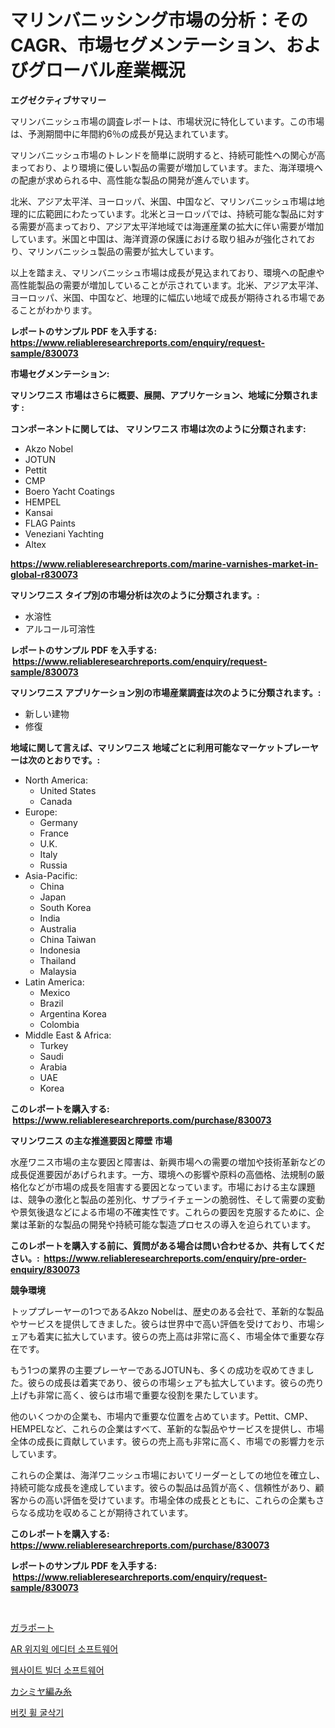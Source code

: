 <p><h1>マリンバニッシング市場の分析：そのCAGR、市場セグメンテーション、およびグローバル産業概況</h1></p><p><strong>エグゼクティブサマリー</strong></p>
<p><p>マリンバニッシュ市場の調査レポートは、市場状況に特化しています。この市場は、予測期間中に年間約6％の成長が見込まれています。</p><p>マリンバニッシュ市場のトレンドを簡単に説明すると、持続可能性への関心が高まっており、より環境に優しい製品の需要が増加しています。また、海洋環境への配慮が求められる中、高性能な製品の開発が進んでいます。</p><p>北米、アジア太平洋、ヨーロッパ、米国、中国など、マリンバニッシュ市場は地理的に広範囲にわたっています。北米とヨーロッパでは、持続可能な製品に対する需要が高まっており、アジア太平洋地域では海運産業の拡大に伴い需要が増加しています。米国と中国は、海洋資源の保護における取り組みが強化されており、マリンバニッシュ製品の需要が拡大しています。</p><p>以上を踏まえ、マリンバニッシュ市場は成長が見込まれており、環境への配慮や高性能製品の需要が増加していることが示されています。北米、アジア太平洋、ヨーロッパ、米国、中国など、地理的に幅広い地域で成長が期待される市場であることがわかります。</p></p>
<p><strong>レポートのサンプル PDF を入手する: <a href="https://www.reliableresearchreports.com/enquiry/request-sample/830073">https://www.reliableresearchreports.com/enquiry/request-sample/830073</a></strong></p>
<p><strong>市場セグメンテーション:</strong></p>
<p><strong> マリンワニス 市場はさらに概要、展開、アプリケーション、地域に分類されます :</strong></p>
<p><strong>コンポーネントに関しては、 マリンワニス 市場は次のように分類されます: &nbsp;</strong></p>
<p><ul><li>Akzo Nobel</li><li>JOTUN</li><li>Pettit</li><li>CMP</li><li>Boero Yacht Coatings</li><li>HEMPEL</li><li>Kansai</li><li>FLAG Paints</li><li>Veneziani Yachting</li><li>Altex</li></ul></p>
<p><strong><a href="https://www.reliableresearchreports.com/marine-varnishes-market-in-global-r830073">https://www.reliableresearchreports.com/marine-varnishes-market-in-global-r830073</a></strong></p>
<p><strong> マリンワニス タイプ別の市場分析は次のように分類されます。:</strong></p>
<p><ul><li>水溶性</li><li>アルコール可溶性</li></ul></p>
<p><strong>レポートのサンプル PDF を入手する: &nbsp;<a href="https://www.reliableresearchreports.com/enquiry/request-sample/830073">https://www.reliableresearchreports.com/enquiry/request-sample/830073</a></strong></p>
<p><strong> マリンワニス アプリケーション別の市場産業調査は次のように分類されます。:</strong></p>
<p><ul><li>新しい建物</li><li>修復</li></ul></p>
<p><strong>地域に関して言えば、マリンワニス 地域ごとに利用可能なマーケットプレーヤーは次のとおりです。:</strong></p>
<p><ul>
    <li>
        North America:
        <ul>
            <li>United States</li>
            <li>Canada</li>
        </ul>
    </li>
    <li>
        Europe:
        <ul>
            <li>Germany</li>
            <li>France</li>
            <li>U.K.</li>
            <li>Italy</li>
            <li>Russia</li>
        </ul>
    </li>
    <li>
        Asia-Pacific:
        <ul>
            <li>China</li>
            <li>Japan</li>
            <li>South Korea</li>
            <li>India</li>
            <li>Australia</li>
            <li>China Taiwan</li>
            <li>Indonesia</li>
            <li>Thailand</li>
            <li>Malaysia</li>
        </ul>
    </li>
    <li>
        Latin America:
        <ul>
            <li>Mexico</li>
            <li>Brazil</li>
            <li>Argentina Korea</li>
            <li>Colombia</li>
        </ul>
    </li>
    <li>
        Middle East & Africa:
        <ul>
            <li>Turkey</li>
            <li>Saudi</li>
            <li>Arabia</li>
            <li>UAE</li>
            <li>Korea</li>
        </ul>
    </li>
    </ul></p>
<p><strong>このレポートを購入する: &nbsp;<a href="https://www.reliableresearchreports.com/purchase/830073">https://www.reliableresearchreports.com/purchase/830073</a></strong></p>
<p><strong>マリンワニス の主な推進要因と障壁 市場</strong></p>
<p><p>水産ワニス市場の主な要因と障害は、新興市場への需要の増加や技術革新などの成長促進要因があげられます。一方、環境への影響や原料の高価格、法規制の厳格化などが市場の成長を阻害する要因となっています。市場における主な課題は、競争の激化と製品の差別化、サプライチェーンの脆弱性、そして需要の変動や景気後退などによる市場の不確実性です。これらの要因を克服するために、企業は革新的な製品の開発や持続可能な製造プロセスの導入を迫られています。</p></p>
<p><strong>このレポートを購入する前に、質問がある場合は問い合わせるか、共有してください。:&nbsp; <a href="https://www.reliableresearchreports.com/enquiry/pre-order-enquiry/830073">https://www.reliableresearchreports.com/enquiry/pre-order-enquiry/830073</a></strong></p>
<p><strong>競争環境</strong></p>
<p><p>トッププレーヤーの1つであるAkzo Nobelは、歴史のある会社で、革新的な製品やサービスを提供してきました。彼らは世界中で高い評価を受けており、市場シェアも着実に拡大しています。彼らの売上高は非常に高く、市場全体で重要な存在です。</p><p>もう1つの業界の主要プレーヤーであるJOTUNも、多くの成功を収めてきました。彼らの成長は着実であり、彼らの市場シェアも拡大しています。彼らの売り上げも非常に高く、彼らは市場で重要な役割を果たしています。</p><p>他のいくつかの企業も、市場内で重要な位置を占めています。Pettit、CMP、HEMPELなど、これらの企業はすべて、革新的な製品やサービスを提供し、市場全体の成長に貢献しています。彼らの売上高も非常に高く、市場での影響力を示しています。</p><p>これらの企業は、海洋ワニッシュ市場においてリーダーとしての地位を確立し、持続可能な成長を達成しています。彼らの製品は品質が高く、信頼性があり、顧客からの高い評価を受けています。市場全体の成長とともに、これらの企業もさらなる成功を収めることが期待されています。</p></p>
<p><strong>このレポートを購入する: &nbsp; <a href="https://www.reliableresearchreports.com/purchase/830073">https://www.reliableresearchreports.com/purchase/830073</a></strong></p>
<p><strong>レポートのサンプル PDF を入手する: &nbsp;<a href="https://www.reliableresearchreports.com/enquiry/request-sample/830073">https://www.reliableresearchreports.com/enquiry/request-sample/830073</a></strong><strong></strong></p>
<p>&nbsp;</p>
<p><p><a href="https://medium.com/@davidowell8/%E3%82%AC%E3%83%A9%E3%83%9D%E3%83%BC%E3%83%84%E5%B8%82%E5%A0%B4-%E5%B8%82%E5%A0%B4%E6%88%90%E9%95%B7%E7%8E%87-%E5%B8%82%E5%A0%B4%E3%83%88%E3%83%AC%E3%83%B3%E3%83%89-%E6%88%90%E9%95%B7%E6%88%A6%E7%95%A5%E3%81%AB%E9%96%A2%E3%81%99%E3%82%8B%E6%B4%9E%E5%AF%9F-bbdc8c7b39ac">ガラポート</a></p><p><a href="https://github.com/iansanftyord09878/Market-Research-Report-List-1/blob/main/671824422014.md">AR 위지윅 에디터 소프트웨어</a></p><p><a href="https://github.com/Skyleitney456456/Market-Research-Report-List-1/blob/main/131463622013.md">웹사이트 빌더 소프트웨어</a></p><p><a href="https://medium.com/@mad.jake/%E3%82%AB%E3%82%B7%E3%83%9F%E3%82%A2%E7%B7%A8%E3%81%BF%E7%B3%B8%E5%B8%82%E5%A0%B4%E3%81%AE%E3%83%88%E3%83%AC%E3%83%B3%E3%83%89%E3%81%A8%E5%B8%82%E5%A0%B4%E5%88%86%E6%9E%90%E3%81%AF-2024%E5%B9%B4%E3%81%8B%E3%82%892031%E5%B9%B4%E3%81%BE%E3%81%A7%E3%81%AE%E6%9C%9F%E9%96%93%E3%81%AB%E4%BA%88%E6%B8%AC%E3%81%95%E3%82%8C%E3%81%A6%E3%81%84%E3%81%BE%E3%81%99-159b5fa8bba1">カシミヤ編み糸</a></p><p><a href="https://medium.com/@vallieemard2023/%EB%B2%84%ED%82%B7-%ED%9C%A0-%EA%B4%91%EC%97%85%EA%B8%B0-%EC%88%98%EC%B6%9C%EC%8B%9C%EC%9E%A5%EC%9D%80-%EC%8B%9C%EC%9E%A5-%EC%A0%90%EC%9C%A0%EC%9C%A8-%EA%B7%9C%EB%AA%A8-%EB%B0%8F-2031%EB%85%84%EA%B9%8C%EC%A7%80%EC%9D%98-%EC%98%88%EC%83%81-%EC%98%88%EC%B8%A1%EC%97%90-%EC%B4%88%EC%A0%90%EC%9D%84-%EB%A7%9E%EC%B6%A5%EB%8B%88%EB%8B%A4-75a10f14a715">버킷 휠 굴삭기</a></p></p>